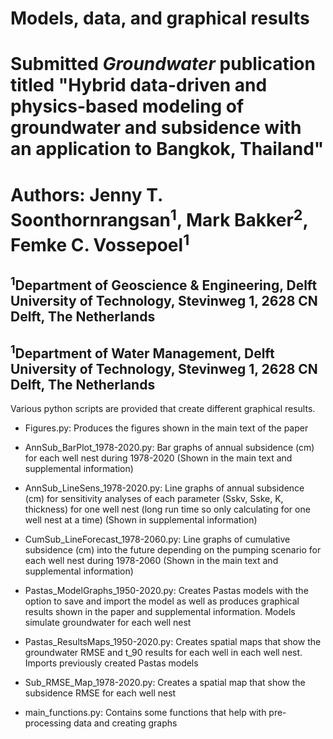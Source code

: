 # Models, data, and graphical results
# Submitted *Groundwater* publication titled "Hybrid data-driven and physics-based modeling of groundwater and subsidence with an application to Bangkok, Thailand"
# Authors: Jenny T. Soonthornrangsan$^1$, Mark Bakker$^2$, Femke C. Vossepoel$^1$
## $^1$Department of Geoscience & Engineering, Delft University of Technology, Stevinweg 1, 2628 CN Delft, The Netherlands
## $^1$Department of Water Management, Delft University of Technology, Stevinweg 1, 2628 CN Delft, The Netherlands

Various python scripts are provided that create different graphical results. 

- Figures.py: Produces the figures shown in the main text of the paper

- AnnSub_BarPlot_1978-2020.py: Bar graphs of annual subsidence (cm) for each well nest during 1978-2020 (Shown in the main text and supplemental information)

- AnnSub_LineSens_1978-2020.py: Line graphs of annual subsidence (cm) for sensitivity analyses of each parameter (Sskv, Sske, K, thickness) for one well nest (long run time so only calculating for one well nest at a time) (Shown in supplemental information)

- CumSub_LineForecast_1978-2060.py: Line graphs of cumulative subsidence (cm) into the future depending on the pumping scenario for each well nest during 1978-2060 (Shown in the main text and supplemental information)

- Pastas_ModelGraphs_1950-2020.py: Creates Pastas models with the option to save and import the model as well as produces graphical results shown in the paper and supplemental information. Models simulate groundwater for each well nest

- Pastas_ResultsMaps_1950-2020.py: Creates spatial maps that show the groundwater RMSE and t_90 results for each well in each well nest. Imports previously created Pastas models

- Sub_RMSE_Map_1978-2020.py: Creates a spatial map that show the subsidence RMSE for each well nest

- main_functions.py: Contains some functions that help with pre-processing data and creating graphs



